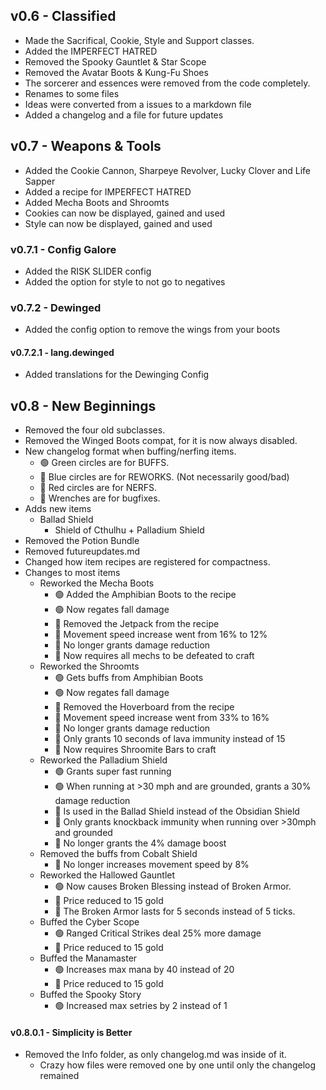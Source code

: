 ## v0.6 - Classified
- Made the Sacrifical, Cookie, Style and Support classes.
- Added the IMPERFECT HATRED
- Removed the Spooky Gauntlet & Star Scope
- Removed the Avatar Boots & Kung-Fu Shoes
- The sorcerer and essences were removed from the code completely.
- Renames to some files
- Ideas were converted from a issues to a markdown file
- Added a changelog and a file for future updates
## v0.7 - Weapons & Tools
- Added the Cookie Cannon, Sharpeye Revolver, Lucky Clover and Life Sapper
- Added a recipe for IMPERFECT HATRED
- Added Mecha Boots and Shroomts
- Cookies can now be displayed, gained and used
- Style can now be displayed, gained and used
### v0.7.1 - Config Galore
- Added the RISK SLIDER config
- Added the option for style to not go to negatives
### v0.7.2 - Dewinged
- Added the config option to remove the wings from your boots
#### v0.7.2.1 - lang.dewinged
- Added translations for the Dewinging Config
## v0.8 - New Beginnings
- Removed the four old subclasses.
- Removed the Winged Boots compat, for it is now always disabled.
- New changelog format when buffing/nerfing items.
    - 🟢 Green circles are for BUFFS.
    - 🔵 Blue circles are for REWORKS. (Not necessarily good/bad)
    - 🔴 Red circles are for NERFS.
    - 🔧 Wrenches are for bugfixes.
- Adds new items
    - Ballad Shield
        - Shield of Cthulhu + Palladium Shield
- Removed the Potion Bundle
- Removed futureupdates.md
- Changed how item recipes are registered for compactness.
- Changes to most items
    - Reworked the Mecha Boots
        - 🟢 Added the Amphibian Boots to the recipe
        - 🟢 Now regates fall damage
        - 🔵 Removed the Jetpack from the recipe
        - 🔴 Movement speed increase went from 16% to 12%
        - 🔴 No longer grants damage reduction
        - 🔴 Now requires all mechs to be defeated to craft
    - Reworked the Shroomts
        - 🟢 Gets buffs from Amphibian Boots
        - 🟢 Now regates fall damage
        - 🔵 Removed the Hoverboard from the recipe
        - 🔴 Movement speed increase went from 33% to 16%
        - 🔴 No longer grants damage reduction
        - 🔴 Only grants 10 seconds of lava immunity instead of 15
        - 🔴 Now requires Shroomite Bars to craft
    - Reworked the Palladium Shield
        - 🟢 Grants super fast running
        - 🟢 When running at >30 mph and are grounded, grants a 30% damage reduction
        - 🔵 Is used in the Ballad Shield instead of the Obsidian Shield
        - 🔴 Only grants knockback immunity when running over >30mph and grounded
        - 🔴 No longer grants the 4% damage boost
    - Removed the buffs from Cobalt Shield
        - 🔴 No longer increases movement speed by 8%
    - Reworked the Hallowed Gauntlet
        - 🟢 Now causes Broken Blessing instead of Broken Armor.
        - 🔵 Price reduced to 15 gold
        - 🔧 The Broken Armor lasts for 5 seconds instead of 5 ticks.
    - Buffed the Cyber Scope
        - 🟢 Ranged Critical Strikes deal 25% more damage
        - 🔵 Price reduced to 15 gold
    - Buffed the Manamaster
        - 🟢 Increases max mana by 40 instead of 20
        - 🔵 Price reduced to 15 gold
    - Buffed the Spooky Story
        - 🟢 Increased max setries by 2 instead of 1
#### v0.8.0.1 - Simplicity is Better
- Removed the Info folder, as only changelog.md was inside of it.
    - Crazy how files were removed one by one until only the changelog remained